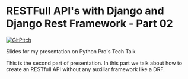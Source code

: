 # RESTFull API's with Django and Django Rest Framework - Part 02
[![GitPitch](https://gitpitch.com/assets/badge.svg)](https://gitpitch.com/Riverfount/api_drf_presentation/master?p=part02&grs=github&t=beige)

Slides for my presentation on Python Pro's Tech Talk

This is the second part of presentation. In this part we talk about how to
create an RESTfull API without any auxiliar framework like a DRF.
